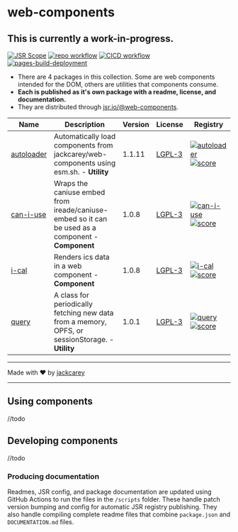 # web-components

## This is currently a work-in-progress.

[![JSR Scope](https://jsr.io/badges/@web-components)](https://jsr.io/@web-components)
[![repo workflow](https://github.com/jackcarey/web-components/actions/workflows/repo.yml/badge.svg?branch=main)](https://github.com/jackcarey/web-components/actions/workflows/repo.yml?query=branch%3Amain)
[![CICD workflow](https://github.com/jackcarey/web-components/actions/workflows/cicd.yml/badge.svg?branch=main)](https://github.com/jackcarey/web-components/actions/workflows/cicd.yml?query=branch%3Amain)
[![pages-build-deployment](https://github.com/jackcarey/web-components/actions/workflows/pages/pages-build-deployment/badge.svg)](https://github.com/jackcarey/web-components/actions/workflows/pages/pages-build-deployment)

-   There are 4 packages in this collection. Some are web components intended for the DOM, others are utilities that components consume.
-   **Each is published as it's own package with a readme, license, and documentation.**
-   They are distributed through [jsr.io/@web-components](https://jsr.io/@web-components).

| Name | Description | Version | License | Registry |
| --- | --- | --- | --- | --- |
| [autoloader](https://jackcarey.co.uk/web-components/packages/autoloader) | Automatically load components from jackcarey/web-components using esm.sh. - **Utility** | 1.1.11 | [LGPL-3](https://www.tldrlegal.com/search?query=LGPL-3) | [![autoloader](https://jsr.io/badges/@web-components/autoloader)](https://jsr.io/@web-components/autoloader) [![score](https://jsr.io/badges/@web-components/autoloader/score)](https://jsr.io/@web-components/autoloader/score) |
| [can-i-use](https://jackcarey.co.uk/web-components/packages/can-i-use) | Wraps the caniuse embed from ireade/caniuse-embed so it can be used as a component - **Component** | 1.0.8 | [LGPL-3](https://www.tldrlegal.com/search?query=LGPL-3) | [![can-i-use](https://jsr.io/badges/@web-components/can-i-use)](https://jsr.io/@web-components/can-i-use) [![score](https://jsr.io/badges/@web-components/can-i-use/score)](https://jsr.io/@web-components/can-i-use/score) |
| [i-cal](https://jackcarey.co.uk/web-components/packages/i-cal) | Renders ics data in a web component - **Component** | 1.0.8 | [LGPL-3](https://www.tldrlegal.com/search?query=LGPL-3) | [![i-cal](https://jsr.io/badges/@web-components/i-cal)](https://jsr.io/@web-components/i-cal) [![score](https://jsr.io/badges/@web-components/i-cal/score)](https://jsr.io/@web-components/i-cal/score) |
| [query](https://jackcarey.co.uk/web-components/packages/query) | A class for periodically fetching new data from a memory, OPFS, or sessionStorage. - **Utility** | 1.0.1 | [LGPL-3](https://www.tldrlegal.com/search?query=LGPL-3) | [![query](https://jsr.io/badges/@web-components/query)](https://jsr.io/@web-components/query) [![score](https://jsr.io/badges/@web-components/query/score)](https://jsr.io/@web-components/query/score) |



---

Made with ❤️ by [jackcarey](https://jackcarey.co.uk/)

---

## Using components

//todo

## Developing components

//todo

### Producing documentation

Readmes, JSR config, and package documentation are updated using GitHub Actions to run the files in the `/scripts` folder. These handle patch version bumping and config for automatic JSR registry publishing. They also handle compiling complete readme files that combine `package.json` and `DOCUMENTATION.md` files.
